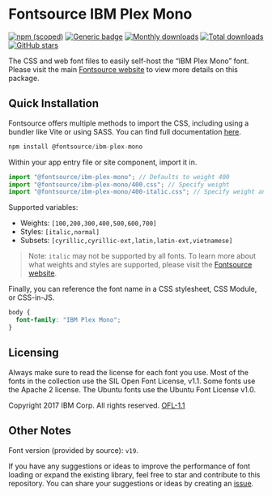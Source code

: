 # Fontsource IBM Plex Mono

[![npm (scoped)](https://img.shields.io/npm/v/@fontsource/ibm-plex-mono?color=brightgreen)](https://www.npmjs.com/package/@fontsource/ibm-plex-mono) [![Generic badge](https://img.shields.io/badge/fontsource-passing-brightgreen)](https://github.com/fontsource/fontsource) [![Monthly downloads](https://badgen.net/npm/dm/@fontsource/ibm-plex-mono)](https://github.com/fontsource/fontsource) [![Total downloads](https://badgen.net/npm/dt/@fontsource/ibm-plex-mono)](https://github.com/fontsource/fontsource) [![GitHub stars](https://img.shields.io/github/stars/fontsource/fontsource.svg?style=social&label=Star)](https://github.com/fontsource/fontsource/stargazers)

The CSS and web font files to easily self-host the “IBM Plex Mono” font. Please visit the main [Fontsource website](https://fontsource.org/fonts/ibm-plex-mono) to view more details on this package.

## Quick Installation

Fontsource offers multiple methods to import the CSS, including using a bundler like Vite or using SASS. You can find full documentation [here](https://fontsource.org/docs/getting-started/introduction).

```javascript
npm install @fontsource/ibm-plex-mono
```

Within your app entry file or site component, import it in.

```javascript
import "@fontsource/ibm-plex-mono"; // Defaults to weight 400
import "@fontsource/ibm-plex-mono/400.css"; // Specify weight
import "@fontsource/ibm-plex-mono/400-italic.css"; // Specify weight and style
```

Supported variables:
- Weights: `[100,200,300,400,500,600,700]`
- Styles: `[italic,normal]`
- Subsets: `[cyrillic,cyrillic-ext,latin,latin-ext,vietnamese]`

> Note: `italic` may not be supported by all fonts. To learn more about what weights and styles are supported, please visit the [Fontsource website](https://fontsource.org/fonts/ibm-plex-mono).

Finally, you can reference the font name in a CSS stylesheet, CSS Module, or CSS-in-JS.

```css
body {
  font-family: "IBM Plex Mono";
}
```

## Licensing
Always make sure to read the license for each font you use. Most of the fonts in the collection use the SIL Open Font License, v1.1. Some fonts use the Apache 2 license. The Ubuntu fonts use the Ubuntu Font License v1.0.

Copyright 2017 IBM Corp. All rights reserved.
[OFL-1.1](http://scripts.sil.org/OFL)

## Other Notes
Font version (provided by source): `v19`.

If you have any suggestions or ideas to improve the performance of font loading or expand the existing library, feel free to star and contribute to this repository. You can share your suggestions or ideas by creating an [issue](https://github.com/fontsource/fontsource/issues).